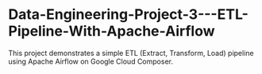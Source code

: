 # Data-Engineering-Project-3---ETL-Pipeline-With-Apache-Airflow
This project demonstrates a simple ETL (Extract, Transform, Load) pipeline using Apache Airflow on Google Cloud Composer. 
